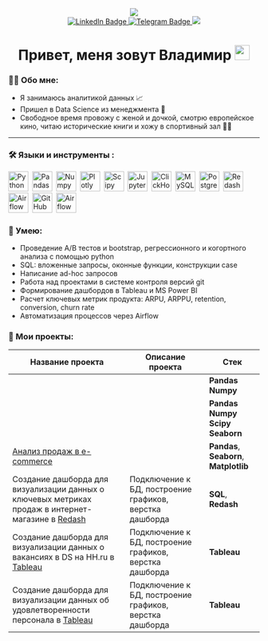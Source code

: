 <div id="header" align="center">
  <a href="http://reactiongifs.com/?p=19355"><img src="http://www.reactiongifs.com/r/beavis-on-computer.gif"></a>
</div>
<div id="badges" align="center">
  <a href="https://www.linkedin.com/in/uladzimir-ufimtsau-b904512a5">
  <img src="https://img.shields.io/badge/LinkedIn-blue?style=for-the-badge&logo=linkedin&logoColor=white" alt="LinkedIn Badge"/>
  </a>
  <a href="https://t.me/uladzimir_ufimtsau">
  <img src="https://img.shields.io/badge/Telegram-blue?logo=telegram&logoColor=white&style=for-the-badge" alt="Telegram Badge"/>
  </a>
  <a href="https://vk.com/id35435148">
  <img src="https://img.shields.io/badge/VK-blue?logo=VK&logoColor=white&style=for-the-badge"/>
  </a>
</div>
<div align='center'>
<img src="https://komarev.com/ghpvc/?username=ufimtsau&style=flat-square&color=blue" alt=""/>
<h1>
 Привет, меня зовут Владимир
  <img src="https://media.giphy.com/media/hvRJCLFzcasrR4ia7z/giphy.gif" width="30px"/>
</h1>
  
</div>

### :man_technologist: Обо мне:
- Я занимаюсь аналитикой данных 📈
- Пришел в Data Science из менеджмента 🤝
- Свободное время провожу с женой и дочкой, смотрю европейское кино, читаю исторические книги и хожу в спортивный зал 🤸‍♂️

---

### :hammer_and_wrench: Языки и инструменты :
<div>
  <img src="https://img.shields.io/badge/python-white?logo=python&style=for-the-badge" title="Python" alt="Python" height="40"/>&nbsp;
  <img src="https://img.shields.io/badge/pandas-white?logo=pandas&logoColor=blue&style=for-the-badge" title="Pandas" alt="Pandas" height="40"/>&nbsp;
  <img src="https://img.shields.io/badge/numpy-white?logo=numpy&logoColor=blue&style=for-the-badge" title="Numpy" alt="Numpy" height="40"/>&nbsp;
  <img src="https://img.shields.io/badge/plotly-white?logo=plotly&logoColor=blue&style=for-the-badge" title="Plotly" alt="Plotly" height="40"/>&nbsp;
  <img src="https://img.shields.io/badge/Scipy-white?logo=Scipy&logoColor=black&style=for-the-badge" title="Scipy" alt="Scipy" height="40"/>&nbsp;
  <img src="https://img.shields.io/badge/Jupyter_notebook-white?logo=Jupyter&style=for-the-badge" title="Jupyter" alt="Jupyter" height="40"/>&nbsp;
  <img src="https://img.shields.io/badge/Clickhouse-white?logo=Clickhouse&style=for-the-badge" title="ClickHouse" alt="ClickHouse" height="40"/>&nbsp;
  <img src="https://img.shields.io/badge/mySQL-white?logo=mySQL&s&style=for-the-badge" title="MySQL"  alt="MySQL" height="40"/>&nbsp;
  <img src="https://img.shields.io/badge/PostgreSQL-white?logo=PostgreSQL&s&style=for-the-badge" title="PostgreSQL" alt="PostgreSQL" height="40"/>&nbsp;
  <img src="https://img.shields.io/badge/redash-white?logo=redash&logoColor=black&style=for-the-badge" title="Redash" alt="Redash" height="40"/>&nbsp;
  <img src="https://img.shields.io/badge/Tableau-white?logo=Tableau&s&logoColor=yellow&style=for-the-badge" title="Airflow" alt="Airflow" height="40"/>&nbsp;
  <img src="https://img.shields.io/badge/github-white?logo=github&logoColor=black&style=for-the-badge" title="GitHub" alt="GitHub" height="40"/>&nbsp;
  <img src="https://img.shields.io/badge/Airflow-white?logo=Airflow&style=for-the-badge" title="Airflow" alt="Airflow" height="40"/>&nbsp;
</div>

### :metal: Умею:
<ul>
<li>Проведение А/В тестов и bootstrap, регрессионного и когортного анализа с помощью python
<li>SQL: вложенные запросы, оконные функции, конструкции case
<li>Написание ad-hoc запросов
<li>Работа над проектами в системе контроля версий git
<li>Формирование дашбордов в Tableau и MS Power BI
<li>Расчет ключевых метрик продукта: ARPU, ARPPU, retention, conversion, churn rate
<li>Автоматизация процессов через Airflow
</ul>

### :book: Мои проекты:
|Название проекта| Описание проекта| Стек|
|----------------|-----------------|-----|
|[](https://github.com/)||**Pandas** **Numpy**|
|[](https://github.com/)||**Pandas** **Numpy** **Scipy** **Seaborn**|
|[Анализ продаж в e-commerce](https://github.com/](https://github.com/ufimtsau/e-commerce_project))||**Pandas**, **Seaborn**, **Matplotlib**|
|Создание дашборда для визуализации данных о ключевых метриках продаж в интернет-магазине в [Redash](http://redash.lab.karpov.courses/public/dashboards/au46SKhjdy4DT4rZtQG9dbgovXHtQs9vZwnJSP5t?org_slug=default)|Подключение к БД, построение графиков, верстка дашборда|**SQL**, **Redash**|
|Создание дашборда для визуализации данных о вакансиях в DS на HH.ru в [Tableau](https://public.tableau.com/app/profile/uladzimir.ufimtsau/viz/DataSienceHH_ru/ufimtsev_44_part2_HH)| Подключение к БД, построение графиков, верстка дашборда |**Tableau**|
|Создание дашборда для визуализации данных об удовлетворенности персонала в [Tableau](https://public.tableau.com/app/profile/uladzimir.ufimtsau/viz/VizProject_17010276218770/VizProject)| Подключение к БД, построение графиков, верстка дашборда |**Tableau**|
